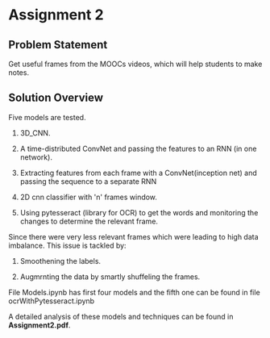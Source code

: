 # Assignment 2

## Problem Statement


Get useful frames from the MOOCs videos, which will help students to make notes.

## Solution Overview

Five models are tested.

1. 3D_CNN.

2. A time-distributed ConvNet and passing the features to an RNN (in one network).

3. Extracting features from each frame with a ConvNet(inception net) and passing the sequence to a separate RNN 

4. 2D cnn classifier with 'n' frames window.

5. Using pytesseract (library for OCR) to get the words and monitoring the changes to determine the relevant frame. 

Since there were very less relevant frames which were leading to high data imbalance. This issue is tackled by:

1. Smoothening the labels.

2. Augmrnting the data by smartly shuffeling the frames.

File Models.ipynb has first four models and the fifth one can be found in file ocrWithPytesseract.ipynb

A detailed analysis of these models and techniques can be found in **Assignment2.pdf**.